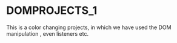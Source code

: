# DOMPROJECTS_1
This is a color changing projects, in which we have used the DOM manipulation , even listeners etc.
